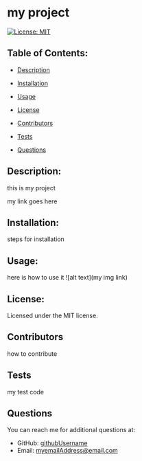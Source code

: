 
  # my project
  [![License: MIT](https://img.shields.io/badge/License-MIT-yellow.svg)](https://opensource.org/licenses/MIT)

  ## Table of Contents:
  * [Description](#description)
  * [Installation](#installation)
  * [Usage](#usage)
  
 * [License](#license)
  * [Contributors](#contributors)
  * [Tests](#tests)
  * [Questions](#questions)
  
  ## Description:
  this is my project
  
 my link goes here

  ## Installation:
  steps for installation

  ## Usage:
  here is how to use it 
    ![alt text](my img link)
  
 ## License:
  Licensed under the MIT license.

  ## Contributors
  how to contribute

  ## Tests
  my test code

  ## Questions
  You can reach me for additional questions at:
  * GitHub: [githubUsername](https://github.com/githubUsername)
  * Email: myemailAddress@email.com
